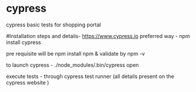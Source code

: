 # cypress
cypress basic tests for shopping portal

#Installation steps and details-
https://www.cypress.io
preferred way - npm install cypress


pre requisite will be npm 
install npm & validate by npm -v

to launch cypress -  ./node_modules/.bin/cypress open

execute tests - through cypress test runner (all details present on the cypress website )





